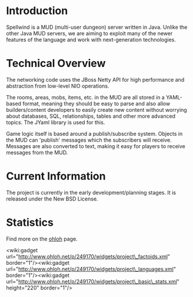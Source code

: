 # Introduction #

Spellwind is a MUD (multi-user dungeon) server written in Java. Unlike the other Java MUD servers, we are aiming to exploit many of the newer features of the language and work with next-generation technologies.

# Technical Overview #

The networking code uses the JBoss Netty API for high performance and abstraction from low-level NIO operations.

The rooms, areas, mobs, items, etc. in the MUD are all stored in a YAML-based format, meaning they should be easy to parse and also allow builders/content developers to easily create new content without worrying about databases, SQL, relationships, tables and other more advanced topics. The JYaml library is used for this.

Game logic itself is based around a publish/subscribe system. Objects in the MUD can 'publish' messages which the subscribers will receive. Messages are also converted to text, making it easy for players to receive messages from the MUD.

# Current Information #

The project is currently in the early development/planning stages. It is released under the New BSD License.

# Statistics #

Find more on the [ohloh](https://www.ohloh.net/p/spellwind) page.

&lt;wiki:gadget url="http://www.ohloh.net/p/249170/widgets/project\_factoids.xml" border="1"/&gt;&lt;wiki:gadget url="http://www.ohloh.net/p/249170/widgets/project\_languages.xml" border="1"/&gt;&lt;wiki:gadget url="http://www.ohloh.net/p/249170/widgets/project\_basic\_stats.xml" height="220" border="1"/&gt;